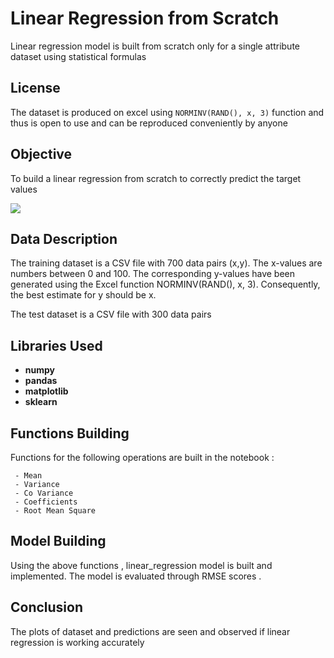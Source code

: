 # Linear Regression from Scratch 
Linear regression model is built from scratch only for a single attribute dataset using statistical formulas

## License 
The dataset is produced on excel using `NORMINV(RAND(), x, 3)` function and thus is open to use and can be reproduced conveniently by anyone 

## Objective 
To build a linear regression from scratch to correctly predict the target values 

<img src="https://i.stack.imgur.com/SbqXz.png">

## Data Description 
The training dataset is a CSV file with 700 data pairs (x,y). The x-values are numbers between 0 and 100. The corresponding y-values have been generated using the Excel function NORMINV(RAND(), x, 3). Consequently, the best estimate for y should be x.

The test dataset is a CSV file with 300 data pairs

## Libraries Used 
- **numpy**
- **pandas**
- **matplotlib**
- **sklearn**

## Functions Building
Functions for the following operations are built in the notebook : 

     - Mean
     - Variance 
     - Co Variance
     - Coefficients
     - Root Mean Square

## Model Building 

Using the above functions , linear_regression model is built and implemented. The model is evaluated through RMSE scores .

## Conclusion

The plots of dataset and predictions are seen and observed if linear regression is working accurately
